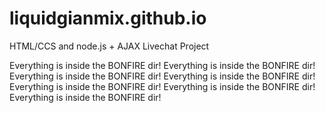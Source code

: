# liquidgianmix.github.io
HTML/CCS and node.js + AJAX Livechat Project

Everything is inside the BONFIRE dir!
Everything is inside the BONFIRE dir!
Everything is inside the BONFIRE dir!
Everything is inside the BONFIRE dir!
Everything is inside the BONFIRE dir!
Everything is inside the BONFIRE dir!
Everything is inside the BONFIRE dir!
